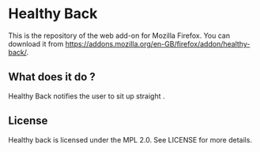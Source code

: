 # Healthy Back

This is the repository of the web add-on for Mozilla Firefox.
You can download it from https://addons.mozilla.org/en-GB/firefox/addon/healthy-back/.

## What does it do ?

Healthy Back notifies the user to sit up straight .

## License

Healthy back is licensed under the MPL 2.0. See LICENSE for more details.

